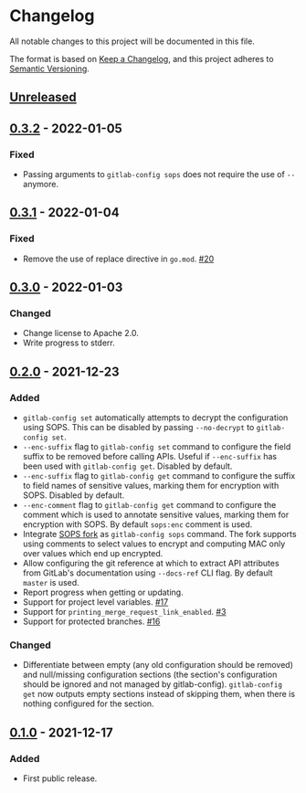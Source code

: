 # Changelog

All notable changes to this project will be documented in this file.

The format is based on [Keep a Changelog](https://keepachangelog.com/en/1.0.0/),
and this project adheres to [Semantic Versioning](https://semver.org/spec/v2.0.0.html).

## [Unreleased]

## [0.3.2] - 2022-01-05

### Fixed

- Passing arguments to `gitlab-config sops` does not require the use
  of `--` anymore.

## [0.3.1] - 2022-01-04

### Fixed

- Remove the use of replace directive in `go.mod`.
  [#20](https://gitlab.com/tozd/gitlab/config/-/issues/20)

## [0.3.0] - 2022-01-03

### Changed

- Change license to Apache 2.0.
- Write progress to stderr.

## [0.2.0] - 2021-12-23

### Added

- `gitlab-config set` automatically attempts to decrypt the configuration using SOPS.
  This can be disabled by passing `--no-decrypt` to `gitlab-config set`.
- `--enc-suffix` flag to `gitlab-config set` command to configure the field suffix to be
  removed before calling APIs. Useful if `--enc-suffix` has been used with `gitlab-config get`.
  Disabled by default.
- `--enc-suffix` flag to  `gitlab-config get` command to configure the suffix to field
  names of sensitive values, marking them for encryption with SOPS. Disabled by default.
- `--enc-comment` flag to `gitlab-config get` command to configure the comment which is
  used to annotate sensitive values, marking them for encryption with SOPS.
  By default `sops:enc` comment is used.
- Integrate [SOPS fork](https://github.com/tozd/sops) as `gitlab-config sops` command.
  The fork supports using comments to select values to encrypt and
  computing MAC only over values which end up encrypted.
- Allow configuring the git reference at which to extract API attributes from GitLab's documentation
  using `--docs-ref` CLI flag. By default `master` is used.
- Report progress when getting or updating.
- Support for project level variables. [#17](https://gitlab.com/tozd/gitlab/config/-/issues/17)
- Support for `printing_merge_request_link_enabled`. [#3](https://gitlab.com/tozd/gitlab/config/-/issues/3)
- Support for protected branches. [#16](https://gitlab.com/tozd/gitlab/config/-/issues/16)

### Changed

- Differentiate between empty (any old configuration should be removed) and null/missing configuration
  sections (the section's configuration should be ignored and not managed by gitlab-config).
  `gitlab-config get` now outputs empty sections instead of skipping them, when there is nothing
  configured for the section.

## [0.1.0] - 2021-12-17

### Added

- First public release.

[Unreleased]: https://gitlab.com/tozd/gitlab/config/-/compare/v0.3.2...main
[0.3.2]: https://gitlab.com/tozd/gitlab/config/-/compare/v0.3.1...v0.3.2
[0.3.1]: https://gitlab.com/tozd/gitlab/config/-/compare/v0.3.0...v0.3.1
[0.3.0]: https://gitlab.com/tozd/gitlab/config/-/compare/v0.2.0...v0.3.0
[0.2.0]: https://gitlab.com/tozd/gitlab/config/-/compare/v0.1.0...v0.2.0
[0.1.0]: https://gitlab.com/tozd/gitlab/config/-/tags/v0.1.0

<!-- markdownlint-disable-file MD024 -->
